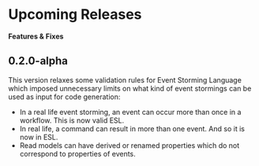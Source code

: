 # Upcoming Releases

__Features & Fixes__

## 0.2.0-alpha

This version relaxes some validation rules for Event Storming Language which imposed unnecessary limits on what kind of event stormings can be used as input for code generation:

* In a real life event storming, an event can occur more than once in a workflow. This is now valid ESL.
* In real life, a command can result in more than one event. And so it is now in ESL.
* Read models can have derived or renamed properties which do not correspond to properties of events.
